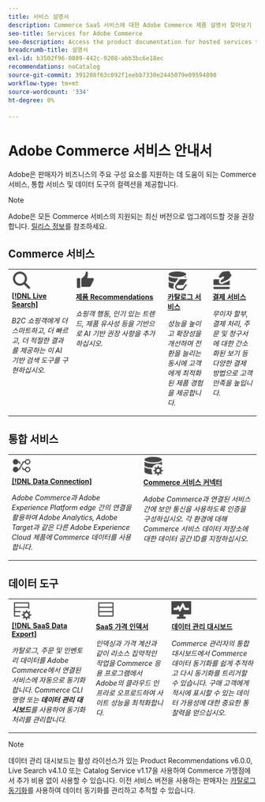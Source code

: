 ```yaml
---
title: 서비스 설명서
description: Commerce SaaS 서비스에 대한 Adobe Commerce 제품 설명서 찾아보기
seo-title: Services for Adobe Commerce
seo-description: Access the product documentation for hosted services that help Adobe Commerce merchants support key components of their business.
breadcrumb-title: 설명서
exl-id: b3502f96-0809-442c-9208-abb3bc6e18ec
recommendations: noCatalog
source-git-commit: 391208f63c092f1eebb7330e2445079e09594890
workflow-type: tm+mt
source-wordcount: '334'
ht-degree: 0%

---
```


# Adobe Commerce 서비스 안내서

Adobe은 판매자가 비즈니스의 주요 구성 요소를 지원하는 데 도움이 되는 Commerce 서비스, 통합 서비스 및 데이터 도구의 컬렉션을 제공합니다.

>[!NOTE]
>
>Adobe은 모든 Commerce 서비스의 지원되는 최신 버전으로 업그레이드할 것을 권장합니다. [릴리스 정보](release-notes-all.md)를 참조하세요.

## Commerce 서비스

<table style="table-layout:fixed">
<tr style="border: 0;">
   <td valign="top">
      <a href="../live-search//overview.md">
      <img alt="검색" src="../assets/icons/Magnify.svg" width="40">
      </a>
      <div>
         <a href="../live-search//overview.md">
         <strong>[!DNL Live Search]</strong>
         </a>
      </div>
      <p>
         <em>B2C 쇼핑객에게 더 스마트하고, 더 빠르고, 더 적절한 결과를 제공하는 이 AI 기반 검색 도구를 구현하십시오.</em>
      </p>
   </td>
   <td valign="top">
      <a href="../product-recommendations/overview.md">
      <img alt="엄지손가락 위로" src="../assets/icons/ThumbUp.svg" width="40">
      </a>
      <div>
         <a href="../product-recommendations/overview.md">
         <strong>제품 Recommendations</strong>
         </a>
      </div>
      <p>
         <em>쇼핑객 행동, 인기 있는 트렌드, 제품 유사성 등을 기반으로 AI 기반 권장 사항을 추가하십시오.</em>
      </p>
   </td>
   <td valign="top">
      <a href="../catalog-service/overview.md">
      <img alt="연결된 서비스에 대한 카탈로그 데이터" src="../assets/icons/DataBook.svg" width="40">
      </a>
      <div>
         <a href="../catalog-service/overview.md">
         <strong>카탈로그 서비스</strong>
         </a>
      </div>
      <p>
         <em>성능을 높이고 확장성을 개선하며 전환을 늘리는 동시에 고객에게 최적화된 제품 경험을 제공합니다.</em>
      </p>
   </td>
   <td valign="top">
      <a href="../payment-services/guide-overview.md">
      <img alt="신용 카드 결제" src="../assets/icons/CreditCard.svg" width="40">
      </a>
      <div>
         <a href="../payment-services/guide-overview.md">
         <strong>결제 서비스</strong>
         </a>
      </div>
      <p>
         <em>무이자 할부, 결제 처리, 주문 및 청구서에 대한 간소화된 보기 등 다양한 결제 방법으로 고객 만족을 높입니다.</em>
      </p>
   </td>
</tr>
</table>

## 통합 서비스

<table style="table-layout:fixed">
<tr style="border: 0;">
   <td valign="top">
      <a href="../data-connection/overview.md">
      <img alt="플랫폼으로 데이터 전송" src="../assets/icons/TransferToPlatform.svg" width="40">
      </a>
      <div>
         <a href="../data-connection/overview.md">
         <strong>[!DNL Data Connection]</strong>
         </a>
      </div>
      <p>
         <em>Adobe Commerce과 Adobe Experience Platform edge 간의 연결을 활용하여 Adobe Analytics, Adobe Target과 같은 다른 Adobe Experience Cloud 제품에 Commerce 데이터를 사용합니다.</em>
      </p>
   </td>
   <td valign="top">
      <a href="../landing/saas.md">
      <img alt="엄지손가락 위로" src="../assets/icons/DataSetting.svg" width="40">
      </a>
      <div>
          <a href="../landing/saas.md">
         <strong>Commerce 서비스 커넥터</strong>
         </a>
      </div>
      <p>
         <em>Adobe Commerce과 연결된 서비스 간에 보안 통신을 사용하도록 인증을 구성하십시오. 각 환경에 대해 Commerce 서비스 데이터 저장소에 대한 데이터 공간 ID를 지정하십시오.</em>
      </p>
   </td>
</tr>
</table>

## 데이터 도구

<table style="table-layout:fixed">
<tr style="border: 0;">
   <td valign="top">
       <a href="../data-export/overview.md">
      <img alt="SaaS 데이터 내보내기 피드 관리" src="../assets/icons/FeedManagement.svg" width="40">
      </a>
      <div>
         <a href="../data-export/overview.md">
         <strong>[!DNL SaaS Data Export]</strong>
         </a>
      </div>
      <p>
         <em>카탈로그, 주문 및 인벤토리 데이터를 Adobe Commerce에서 연결된 서비스에 자동으로 동기화합니다. Commerce CLI 명령 또는 <strong>데이터 관리 대시보드</strong>를 사용하여 동기화 처리를 관리합니다.</em>
      </p>
   </td>
   <td valign="top">
      <a href="../price-index/price-indexing.md">
      <img alt="제품 가격 피드" src="../assets/icons/Feed.svg" width="40">
      </a>
      <div>
          <a href="../price-index/price-indexing.md">
         <strong>SaaS 가격 인덱서</strong>
         </a>
      </div>
      <p>
         <em>인덱싱과 가격 계산과 같이 리소스 집약적인 작업을 Commerce 응용 프로그램에서 Adobe의 클라우드 인프라로 오프로드하여 사이트 성능을 최적화합니다.</em>
      </p>
   </td>
   <td valign="top">
      <a href="https://experienceleague.adobe.com/en/docs/commerce-admin/systems/data-transfer/data-dashboard" target="_blank">
      <img alt="데이터 동기화 모니터링" src="../assets/icons/Monitoring.svg" width="40">
      </a>
      <div>
          <a href="https://experienceleague.adobe.com/en/docs/commerce-admin/systems/data-transfer/data-dashboard" target="_blank">
         <strong>데이터 관리 대시보드</strong>
         </a>
      </div>
      <p>
         <em>Commerce 관리자의 통합 대시보드에서 Commerce 데이터 동기화를 쉽게 추적하고 다시 동기화를 트리거할 수 있습니다. 구매 고객에게 적시에 표시할 수 있는 데이터 가용성에 대한 중요한 통찰력을 얻으십시오.</em>
      </p>
   </td>
</table>

>[!NOTE]
>
>데이터 관리 대시보드는 활성 라이선스가 있는 Product Recommendations v6.0.0, Live Search v4.1.0 또는 Catalog Service v1.17을 사용하여 Commerce 가맹점에서 추가 비용 없이 사용할 수 있습니다. 이전 서비스 버전을 사용하는 판매자는 [카탈로그 동기화](../landing/catalog-sync.md)를 사용하여 데이터 동기화를 관리하고 추적할 수 있습니다.
